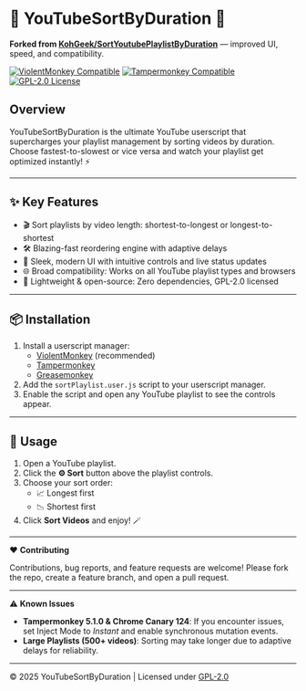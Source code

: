 # 🔀 YouTubeSortByDuration 🚀

**Forked from [KohGeek/SortYoutubePlaylistByDuration](https://github.com/KohGeek/SortYoutubePlaylistByDuration)** — improved UI, speed, and compatibility.

[![ViolentMonkey Compatible](https://img.shields.io/badge/ViolentMonkey-OK-brightgreen)](https://violentmonkey.github.io/)
[![Tampermonkey Compatible](https://img.shields.io/badge/Tampermonkey-OK-blue)](https://www.tampermonkey.net/)
[![GPL-2.0 License](https://img.shields.io/badge/License-GPL%202.0-blue.svg)](LICENSE)

## Overview

YouTubeSortByDuration is the ultimate YouTube userscript that supercharges your playlist management by sorting videos by duration. Choose fastest-to-slowest or vice versa and watch your playlist get optimized instantly! ⚡

---

## ✨ Key Features

- 🎬 Sort playlists by video length: shortest-to-longest or longest-to-shortest
- 🛠️ Blazing-fast reordering engine with adaptive delays
- 🎨 Sleek, modern UI with intuitive controls and live status updates
- 🌐 Broad compatibility: Works on all YouTube playlist types and browsers
- 🚀 Lightweight & open-source: Zero dependencies, GPL-2.0 licensed

---

## 📦 Installation

1. Install a userscript manager:
   - [ViolentMonkey](https://violentmonkey.github.io/) (recommended)
   - [Tampermonkey](https://www.tampermonkey.net/)
   - [Greasemonkey](https://addons.mozilla.org/en-US/firefox/addon/greasemonkey/)
2. Add the `sortPlaylist.user.js` script to your userscript manager.
3. Enable the script and open any YouTube playlist to see the controls appear.

---

## 🚀 Usage

1. Open a YouTube playlist.
2. Click the **⚙️ Sort** button above the playlist controls.
3. Choose your sort order:
   - 📈 Longest first
   - 📉 Shortest first
4. Click **Sort Videos** and enjoy! 🪄

---

❤️ **Contributing**

Contributions, bug reports, and feature requests are welcome! Please fork the repo, create a feature branch, and open a pull request.

---

⚠️ **Known Issues**

- **Tampermonkey 5.1.0 & Chrome Canary 124**: If you encounter issues, set Inject Mode to *Instant* and enable synchronous mutation events.
- **Large Playlists (500+ videos)**: Sorting may take longer due to adaptive delays for reliability.

---

© 2025 YouTubeSortByDuration | Licensed under [GPL-2.0](LICENSE)

